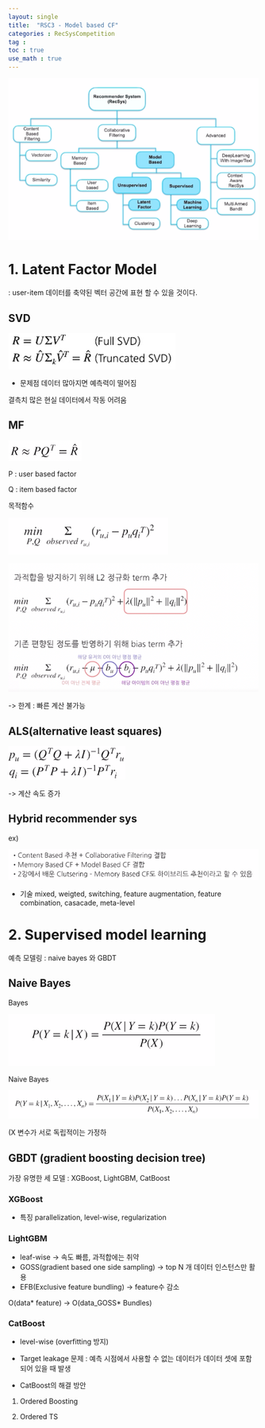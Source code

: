 ```yaml
---
layout: single
title:  "RSC3 - Model based CF" 
categories : RecSysCompetition
tag : 
toc : true
use_math : true
---
```


![image-20221024144244183](/images/2022-10-24-RecSysC03/image-20221024144244183.png)

# 1. Latent Factor Model

: user-item 데이터를 축약된 벡터 공간에 표현 할 수 있을 것이다.


## SVD

![image-20221024144431695](/images/2022-10-24-RecSysC03/image-20221024144431695.png)

+ 문제점 
데이터 많아지면 예측력이 떨어짐

결측치 많은 현실 데이터에서 작동 어려움

## MF

![image-20221024144835804](/images/2022-10-24-RecSysC03/image-20221024144835804.png)

P : user based factor

Q : item based factor


목적함수

![image-20221024150601315](/images/2022-10-24-RecSysC03/image-20221024150601315.png)

![image-20221024151543697](/images/2022-10-24-RecSysC03/image-20221024151543697.png)


-> 한계 : 빠른 계산 불가능

## ALS(alternative least squares)

![image-20221024152008377](/images/2022-10-24-RecSysC03/image-20221024152008377.png)

-> 계산 속도 증가

## Hybrid recommender sys

ex)

![image-20221024152723690](/images/2022-10-24-RecSysC03/image-20221024152723690.png)

+ 기술
mixed, weigted, switching, feature augmentation, feature combination, casacade, meta-level

# 2. Supervised model learning

예측 모델링 : naive bayes 와 GBDT

## Naive Bayes



Bayes

![image-20221024153552628](/images/2022-10-24-RecSysC03/image-20221024153552628.png)

Naive Bayes

![image-20221024153606771](/images/2022-10-24-RecSysC03/image-20221024153606771.png)

(X 변수가 서로 독립적이는 가정하



## GBDT (gradient boosting decision tree)

가장 유명한 세 모델 : XGBoost, LightGBM, CatBoost

### XGBoost

+ 특징
parallelization, level-wise, regularization

### LightGBM

+ leaf-wise -> 속도 빠름, 과적합에는 취약
+ GOSS(gradient based one side sampling) -> top N 개 데이터 인스턴스만 활용
+ EFB(Exclusive feature bundling) -> feature수 감소

O(data* feature) -> O(data_GOSS* Bundles)

### CatBoost
 
+ level-wise (overfitting 방지)

* Target leakage 문제
: 예측 시점에서 사용할 수 없는 데이터가 데이터 셋에 포함되어 있을 때 발생

+ CatBoost의 해결 방안

1) Ordered Boosting
 
2) Ordered TS